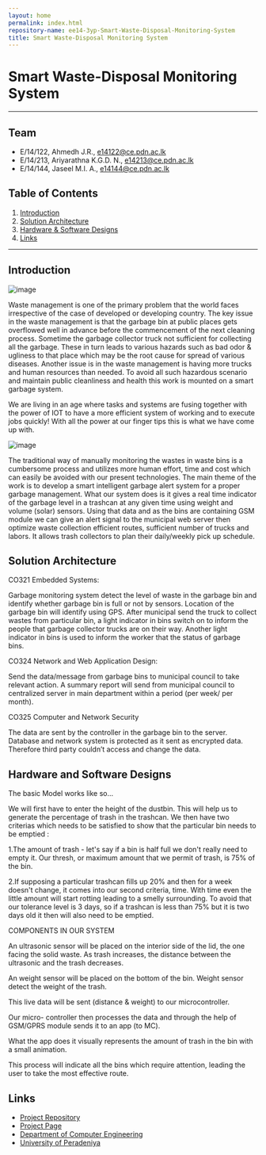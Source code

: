 ```yaml
---
layout: home
permalink: index.html
repository-name: ee14-3yp-Smart-Waste-Disposal-Monitoring-System
title: Smart Waste-Disposal Monitoring System
---
```


# Smart Waste-Disposal Monitoring System

---

## Team
-  E/14/122, Ahmedh J.R., [e14122@ce.pdn.ac.lk](mailto:e14122@ce.pdn.ac.lk)
-  E/14/213, Ariyarathna K.G.D. N., [e14213@ce.pdn.ac.lk](mailto:e14213@ce.pdn.ac.lk)
-  E/14/144, Jaseel M.I. A., [e14144@ce.pdn.ac.lk](mailto:e14144@ce.pdn.ac.lk)

## Table of Contents
1. [Introduction](#introduction)
2. [Solution Architecture](#solution-architecture )
3. [Hardware & Software Designs](#hardware-and-software-designs)
4. [Links](#links)

---

## Introduction
![image](https://user-images.githubusercontent.com/73756777/120498755-1b693300-c3dd-11eb-842c-81c30473cbb3.png)


Waste management is one of the primary problem that the world faces irrespective of the case of developed or developing country. The key issue in the waste management is that the garbage bin at public places gets overflowed well in advance before the commencement of the next cleaning process. Sometime the garbage collector truck not sufficient for collecting all the garbage. These in turn leads to various hazards such as bad odor & ugliness to that place which may be the root cause for spread of various diseases. Another issue is in the waste management is having more trucks and human resources than needed. To avoid all such hazardous scenario and maintain public cleanliness and health this work is mounted on a smart garbage system.

We are living in an age where tasks and systems are fusing together with the power of IOT to have a more efficient system of working and to execute jobs quickly! With all the power at our finger tips this is what we have come up with.

 
![image](https://user-images.githubusercontent.com/73756777/120498791-215f1400-c3dd-11eb-8894-27fcc98baf87.png)



The traditional way of manually monitoring the wastes in waste bins is a cumbersome process and utilizes more human effort, time and cost which can easily be avoided with our present technologies. The main theme of the work is to develop a smart intelligent garbage alert system for a proper garbage management. What our system does is it gives a real time indicator of the garbage level in a trashcan at any given time using weight and volume (solar) sensors. Using that data and as the bins are containing GSM module we can give an alert signal to the municipal web server then optimize waste collection efficient routes, sufficient number of trucks and labors. It allows trash collectors to plan their daily/weekly pick up schedule.


## Solution Architecture
CO321 Embedded Systems:

Garbage monitoring system detect the level of waste in the garbage bin and identify whether garbage bin is full or not by sensors. Location of the garbage bin will identify using GPS. After municipal send the truck to collect wastes from particular bin, a light indicator in bins switch on to inform the people that garbage collector trucks are on their way. Another light indicator in bins is used to inform the worker that the status of garbage bins.

CO324 Network and Web Application Design:

Send the data/message from garbage bins to municipal council to take relevant action. A summary report will send from municipal council to centralized server in main department within a period (per week/ per month).

CO325 Computer and Network Security

The data are sent by the controller in the garbage bin to the server. Database and network system is protected as it sent as encrypted data. Therefore third party couldn’t access and change the data.

## Hardware and Software Designs
The basic Model works like so...

We will first have to enter the height of the dustbin. This will help us to generate the percentage of trash in the trashcan. We then have two criterias which needs to be satisfied to show that the particular bin needs to be emptied :

1.The amount of trash - let's say if a bin is half full we don't really need to empty it. Our thresh, or maximum amount that we permit of trash, is 75% of the bin.

2.If supposing a particular trashcan fills up 20% and then for a week doesn't change, it comes into our second criteria, time. With time even the little amount will start rotting leading to a smelly surrounding. To avoid that our tolerance level is 3 days, so if a trashcan is less than 75% but it is two days old it then will also need to be emptied.

COMPONENTS IN OUR SYSTEM

An ultrasonic sensor will be placed on the interior side of the lid, the one facing the solid waste. As trash increases, the distance between the ultrasonic and the trash decreases.

An weight sensor will be placed on the bottom of the bin. Weight sensor detect the weight of the trash.

This live data will be sent (distance & weight) to our microcontroller.

Our micro- controller then processes the data and through the help of GSM/GPRS module sends it to an app (to MC).

What the app does it visually represents the amount of trash in the bin with a small animation.

This process will indicate all the bins which require attention, leading the user to take the most effective route.



## Links

- <a href = "https://github.com/cepdnaclk/e14-3yp-Smart-Waste-Disposal-Monitoring-System" target = "_blank"> Project Repository </a>
- <a href = "https://cepdnaclk.github.io/e14-3yp-Smart-Waste-Disposal-Monitoring-System/" target = "_blank">Project Page</a>
- <a href = "http://www.ce.pdn.ac.lk/" target = "_blank">Department of Computer Engineering</a>
- <a href = "https://ce.pdn.ac.lk/" target = "_blank">University of Peradeniya</a>



[//]: # (Please refer this to learn more about Markdown syntax)
[//]: # (https://github.com/adam-p/markdown-here/wiki/Markdown-Cheatsheet)
